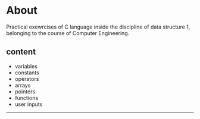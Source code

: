 # About

Practical exewrcises of C language inside the discipline of data structure 1, belonging to the course of Computer Engineering.

## content

- variables
- constants
- operators
- arrays
- pointers
- functions
- user inputs

---
